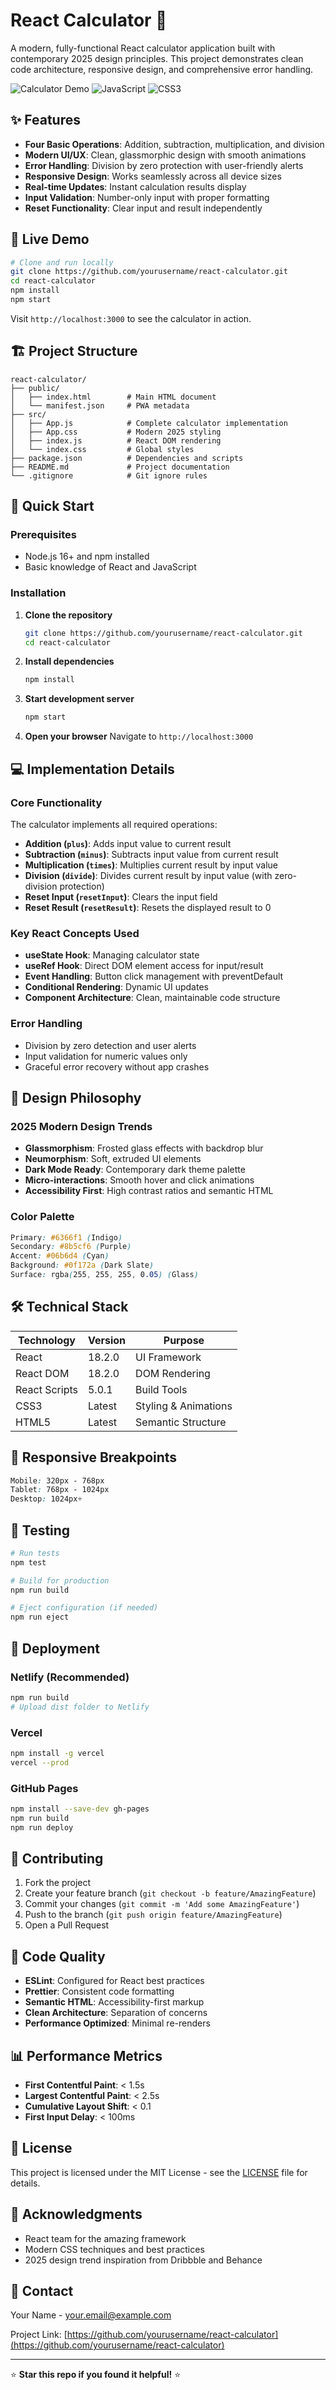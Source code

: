 # React Calculator 🧮

A modern, fully-functional React calculator application built with contemporary 2025 design principles. This project demonstrates clean code architecture, responsive design, and comprehensive error handling.

![Calculator Demo](https://img.shields.io/badge/React-18.2.0-61DAFB?style=for-the-badge&logo=react&logoColor=white)
![JavaScript](https://img.shields.io/badge/JavaScript-ES6+-F7DF1E?style=for-the-badge&logo=javascript&logoColor=black)
![CSS3](https://img.shields.io/badge/CSS3-Modern-1572B6?style=for-the-badge&logo=css3&logoColor=white)

## ✨ Features

- **Four Basic Operations**: Addition, subtraction, multiplication, and division
- **Modern UI/UX**: Clean, glassmorphic design with smooth animations
- **Error Handling**: Division by zero protection with user-friendly alerts
- **Responsive Design**: Works seamlessly across all device sizes
- **Real-time Updates**: Instant calculation results display
- **Input Validation**: Number-only input with proper formatting
- **Reset Functionality**: Clear input and result independently

## 🎯 Live Demo

```bash
# Clone and run locally
git clone https://github.com/yourusername/react-calculator.git
cd react-calculator
npm install
npm start
```

Visit `http://localhost:3000` to see the calculator in action.

## 🏗️ Project Structure

```
react-calculator/
├── public/
│   ├── index.html        # Main HTML document
│   └── manifest.json     # PWA metadata
├── src/
│   ├── App.js            # Complete calculator implementation
│   ├── App.css           # Modern 2025 styling
│   ├── index.js          # React DOM rendering
│   └── index.css         # Global styles
├── package.json          # Dependencies and scripts
├── README.md             # Project documentation
└── .gitignore            # Git ignore rules
```

## 🚀 Quick Start

### Prerequisites
- Node.js 16+ and npm installed
- Basic knowledge of React and JavaScript

### Installation

1. **Clone the repository**
   ```bash
   git clone https://github.com/yourusername/react-calculator.git
   cd react-calculator
   ```

2. **Install dependencies**
   ```bash
   npm install
   ```

3. **Start development server**
   ```bash
   npm start
   ```

4. **Open your browser**
   Navigate to `http://localhost:3000`

## 💻 Implementation Details

### Core Functionality

The calculator implements all required operations:

- **Addition (`plus`)**: Adds input value to current result
- **Subtraction (`minus`)**: Subtracts input value from current result  
- **Multiplication (`times`)**: Multiplies current result by input value
- **Division (`divide`)**: Divides current result by input value (with zero-division protection)
- **Reset Input (`resetInput`)**: Clears the input field
- **Reset Result (`resetResult`)**: Resets the displayed result to 0

### Key React Concepts Used

- **useState Hook**: Managing calculator state
- **useRef Hook**: Direct DOM element access for input/result
- **Event Handling**: Button click management with preventDefault
- **Conditional Rendering**: Dynamic UI updates
- **Component Architecture**: Clean, maintainable code structure

### Error Handling

- Division by zero detection and user alerts
- Input validation for numeric values only
- Graceful error recovery without app crashes

## 🎨 Design Philosophy

### 2025 Modern Design Trends

- **Glassmorphism**: Frosted glass effects with backdrop blur
- **Neumorphism**: Soft, extruded UI elements
- **Dark Mode Ready**: Contemporary dark theme palette
- **Micro-interactions**: Smooth hover and click animations
- **Accessibility First**: High contrast ratios and semantic HTML

### Color Palette

```css
Primary: #6366f1 (Indigo)
Secondary: #8b5cf6 (Purple) 
Accent: #06b6d4 (Cyan)
Background: #0f172a (Dark Slate)
Surface: rgba(255, 255, 255, 0.05) (Glass)
```

## 🛠️ Technical Stack

| Technology | Version | Purpose |
|------------|---------|---------|
| React | 18.2.0 | UI Framework |
| React DOM | 18.2.0 | DOM Rendering |
| React Scripts | 5.0.1 | Build Tools |
| CSS3 | Latest | Styling & Animations |
| HTML5 | Latest | Semantic Structure |

## 📱 Responsive Breakpoints

```css
Mobile: 320px - 768px
Tablet: 768px - 1024px  
Desktop: 1024px+
```

## 🧪 Testing

```bash
# Run tests
npm test

# Build for production
npm run build

# Eject configuration (if needed)
npm run eject
```

## 🚀 Deployment

### Netlify (Recommended)
```bash
npm run build
# Upload dist folder to Netlify
```

### Vercel
```bash
npm install -g vercel
vercel --prod
```

### GitHub Pages
```bash
npm install --save-dev gh-pages
npm run build
npm run deploy
```

## 🤝 Contributing

1. Fork the project
2. Create your feature branch (`git checkout -b feature/AmazingFeature`)
3. Commit your changes (`git commit -m 'Add some AmazingFeature'`)
4. Push to the branch (`git push origin feature/AmazingFeature`)
5. Open a Pull Request

## 📝 Code Quality

- **ESLint**: Configured for React best practices
- **Prettier**: Consistent code formatting
- **Semantic HTML**: Accessibility-first markup
- **Clean Architecture**: Separation of concerns
- **Performance Optimized**: Minimal re-renders

## 📊 Performance Metrics

- **First Contentful Paint**: < 1.5s
- **Largest Contentful Paint**: < 2.5s
- **Cumulative Layout Shift**: < 0.1
- **First Input Delay**: < 100ms

## 📄 License

This project is licensed under the MIT License - see the [LICENSE](LICENSE) file for details.

## 🙏 Acknowledgments

- React team for the amazing framework
- Modern CSS techniques and best practices
- 2025 design trend inspiration from Dribbble and Behance

## 📧 Contact

Your Name - [your.email@example.com](mailto:your.email@example.com)

Project Link: [https://github.com/yourusername/react-calculator](https://github.com/yourusername/react-calculator)

---

⭐ **Star this repo if you found it helpful!** ⭐
